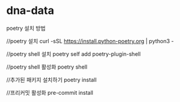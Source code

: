 # dna-data

poetry 설치 방법

//poetry 설치
curl -sSL https://install.python-poetry.org | python3 -

//poetry shell 설치
poetry self add poetry-plugin-shell

//poetry shell 활성화
poetry shell

//추가된 패키지 설치하기
poetry install

//프리커밋 활성화
pre-commit install